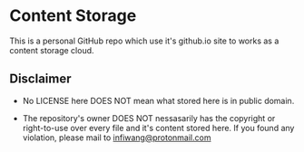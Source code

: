 # Content Storage

This is a personal GitHub repo which use it's github.io site to works as a content storage cloud.

## Disclaimer

- No LICENSE here DOES NOT mean what stored here is in public domain.

- The repository's owner DOES NOT nessasarily has the copyright or right-to-use over every file and it's content stored here.
If you found any violation, please mail to infiwang@protonmail.com

